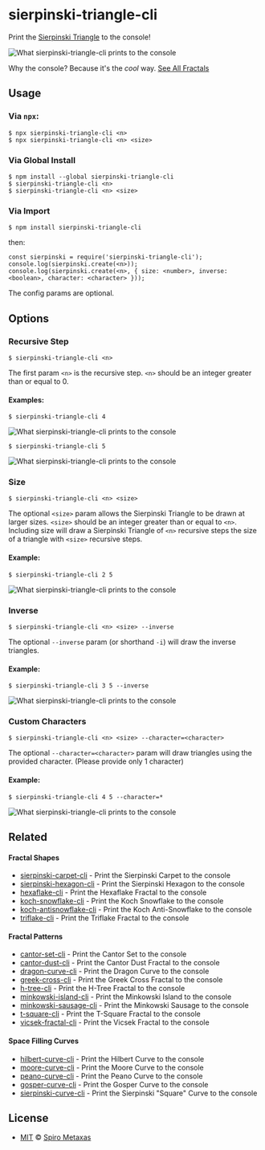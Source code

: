 # sierpinski-triangle-cli
Print the [Sierpinski Triangle](https://en.wikipedia.org/wiki/Sierpi%C5%84ski_triangle) to the console!  

![What sierpinski-triangle-cli prints to the console](https://raw.githubusercontent.com/spirometaxas/sierpinski-triangle-cli/main/img/sierpinski-triangle-6.png)

Why the console?  Because it's the *cool* way.  [See All Fractals](https://spirometaxas.com/projects/fractals-cli)

## Usage
### Via `npx`:
```
$ npx sierpinski-triangle-cli <n>
$ npx sierpinski-triangle-cli <n> <size>
```

### Via Global Install
```
$ npm install --global sierpinski-triangle-cli
$ sierpinski-triangle-cli <n>
$ sierpinski-triangle-cli <n> <size>
```

### Via Import
```
$ npm install sierpinski-triangle-cli
```
then:
```
const sierpinski = require('sierpinski-triangle-cli');
console.log(sierpinski.create(<n>));
console.log(sierpinski.create(<n>, { size: <number>, inverse: <boolean>, character: <character> }));
```
The config params are optional.

## Options
### Recursive Step  
```
$ sierpinski-triangle-cli <n>
```
The first param `<n>` is the recursive step.  `<n>` should be an integer greater than or equal to 0.

#### Examples:
```
$ sierpinski-triangle-cli 4
```
![What sierpinski-triangle-cli prints to the console](https://raw.githubusercontent.com/spirometaxas/sierpinski-triangle-cli/main/img/sierpinski-triangle-4.png)

```
$ sierpinski-triangle-cli 5
```
![What sierpinski-triangle-cli prints to the console](https://raw.githubusercontent.com/spirometaxas/sierpinski-triangle-cli/main/img/sierpinski-triangle-5.png)

### Size
```
$ sierpinski-triangle-cli <n> <size>
```
The optional `<size>` param allows the Sierpinski Triangle to be drawn at larger sizes.  `<size>` should be an integer greater than or equal to `<n>`.  Including size will draw a Sierpinski Triangle of `<n>` recursive steps the size of a triangle with `<size>` recursive steps.  

#### Example:
```
$ sierpinski-triangle-cli 2 5
```
![What sierpinski-triangle-cli prints to the console](https://raw.githubusercontent.com/spirometaxas/sierpinski-triangle-cli/main/img/sierpinski-triangle-2-5.png)

### Inverse
```
$ sierpinski-triangle-cli <n> <size> --inverse
```
The optional `--inverse` param (or shorthand `-i`) will draw the inverse triangles.  

#### Example:
```
$ sierpinski-triangle-cli 3 5 --inverse
```
![What sierpinski-triangle-cli prints to the console](https://raw.githubusercontent.com/spirometaxas/sierpinski-triangle-cli/main/img/sierpinski-triangle-3-5-inverse.png)

### Custom Characters
```
$ sierpinski-triangle-cli <n> <size> --character=<character>
```
The optional `--character=<character>` param will draw triangles using the provided character.  (Please provide only 1 character)  

#### Example:
```
$ sierpinski-triangle-cli 4 5 --character=*
```
![What sierpinski-triangle-cli prints to the console](https://raw.githubusercontent.com/spirometaxas/sierpinski-triangle-cli/main/img/sierpinski-triangle-4-5-character.png)

## Related

#### Fractal Shapes
- [sierpinski-carpet-cli](https://www.npmjs.com/package/sierpinski-carpet-cli) - Print the Sierpinski Carpet to the console
- [sierpinski-hexagon-cli](https://www.npmjs.com/package/sierpinski-hexagon-cli) - Print the Sierpinski Hexagon to the console
- [hexaflake-cli](https://www.npmjs.com/package/hexaflake-cli) - Print the Hexaflake Fractal to the console
- [koch-snowflake-cli](https://www.npmjs.com/package/koch-snowflake-cli) - Print the Koch Snowflake to the console
- [koch-antisnowflake-cli](https://www.npmjs.com/package/koch-antisnowflake-cli) - Print the Koch Anti-Snowflake to the console
- [triflake-cli](https://www.npmjs.com/package/triflake-cli) - Print the Triflake Fractal to the console


#### Fractal Patterns
- [cantor-set-cli](https://www.npmjs.com/package/cantor-set-cli) - Print the Cantor Set to the console
- [cantor-dust-cli](https://www.npmjs.com/package/cantor-dust-cli) - Print the Cantor Dust Fractal to the console
- [dragon-curve-cli](https://www.npmjs.com/package/dragon-curve-cli) - Print the Dragon Curve to the console
- [greek-cross-cli](https://www.npmjs.com/package/greek-cross-cli) - Print the Greek Cross Fractal to the console
- [h-tree-cli](https://www.npmjs.com/package/h-tree-cli) - Print the H-Tree Fractal to the console
- [minkowski-island-cli](https://www.npmjs.com/package/minkowski-island-cli) - Print the Minkowski Island to the console
- [minkowski-sausage-cli](https://www.npmjs.com/package/minkowski-sausage-cli) - Print the Minkowski Sausage to the console
- [t-square-cli](https://www.npmjs.com/package/t-square-cli) - Print the T-Square Fractal to the console
- [vicsek-fractal-cli](https://www.npmjs.com/package/vicsek-fractal-cli) - Print the Vicsek Fractal to the console


#### Space Filling Curves
- [hilbert-curve-cli](https://www.npmjs.com/package/hilbert-curve-cli) - Print the Hilbert Curve to the console
- [moore-curve-cli](https://www.npmjs.com/package/moore-curve-cli) - Print the Moore Curve to the console
- [peano-curve-cli](https://www.npmjs.com/package/peano-curve-cli) - Print the Peano Curve to the console
- [gosper-curve-cli](https://www.npmjs.com/package/gosper-curve-cli) - Print the Gosper Curve to the console
- [sierpinski-curve-cli](https://www.npmjs.com/package/sierpinski-curve-cli) - Print the Sierpinski "Square" Curve to the console

## License
- [MIT](https://github.com/spirometaxas/sierpinski-triangle-cli/blob/main/LICENSE) &copy; [Spiro Metaxas](https://spirometaxas.com)